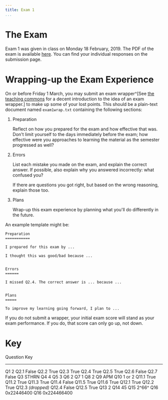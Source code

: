 ```yaml
---
title: Exam 1
...
```


# The Exam

Exam 1 was given in class on Monday 18 February, 2019.
The PDF of the exam is available [here](files/s2019exam1.pdf).
You can find your individual responses on the submission page.

# Wrapping-up the Exam Experience

On or before Friday 1 March, you may submit an exam wrapper^[See [the teaching commons](https://teachingcommons.stanford.edu/teaching-talk/exam-wrappers) for a decent introduction to the idea of an exam wrapper.] to make up some of your lost points. This should be a plain-text document named `exam1wrap.txt` containing the following sections:

1. Preparation

    Reflect on how you prepared for the exam and how effective that was.
    Don't limit yourself to the days immediately before the exam; how effective were you approaches to learning the material as the semester progressed as well?

2. Errors
    
    List each mistake you made on the exam, and explain the correct answer.
    If possible, also explain why you answered incorrectly: what confused you?
    
    If there are questions you got right, but based on the wrong reasoning, explain those too.

3. Plans
    
    Wrap-up this exam experience by planning what you'll do differently in the future.

An example template might be:


```
Preparation
===========

I prepared for this exam by ...

I thought this was good/bad because ...


Errors
======

I missed Q2.4. The correct answer is ... because ...


Plans
=====

To improve my learning going forward, I plan to ...
```

If you do not submit a wrapper, your initial exam score will stand as your exam performance. If you do, that score can only go up, not down.

# Key

Question    Key
--------    -------------
Q1          2
Q2.1        False
Q2.2        True
Q2.3        True
Q2.4        True
Q2.5        True
Q2.6        False
Q2.7        False
Q3          STHRN
Q4          4
Q5          3
Q6          2
Q7          1
Q8          2
Q9          APM
Q10         1 or 2
Q11.1       True
Q11.2       True
Q11.3       True
Q11.4       False
Q11.5       True
Q11.6       True
Q12.1       True
Q12.2       True
Q12.3       *(dropped)*
Q12.4       False
Q12.5       True
Q13         2
Q14         45
Q15         2^66^
Q16         0x22446400
Q16         0x224466400
